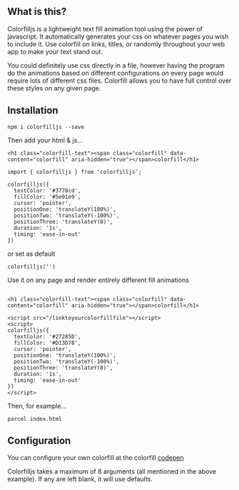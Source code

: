 ## What is this? 

Colorfilljs is a lightweight text fill animation tool using the power of javascript. It automatically generates your css on whatever pages you wish to include it. Use colorfill on links, titles, or randomly throughout your web app to make your text stand out.

You could definitely use css directly in a file, however having the program do the animations based on different configurations on every page would require lots of different css files. Colorfill allows you to have full control over these styles on any given page.

## Installation

` npm i colorfilljs --save `

Then add your html & js...

```
<h1 class="colorfill-text"><span class="colorfill" data-content="colorfill" aria-hidden="true"></span>colorfill</h1>
```

```
import { colorfilljs } from 'colorfilljs';

colorfilljs({
  textColor: '#3778cd',
  fillColor: '#5e01e9',
  cursor: 'pointer',
  positionOne: 'translateY(100%)',
  positionTwo: 'translateY(-100%)',
  positionThree: 'translateY(0)',
  duration: '1s',
  timing: 'ease-in-out'
})
```
or set as default

```
colorfilljs('')
```

Use it on any page and render entirely different fill animations

```

<h1 class="colorfill-text"><span class="colorfill" data-content="colorfill" aria-hidden="true"></span>colorfill</h1>

<script src="/linktoyourcolorfillfile"></script>
<script>
colorfilljs({
  textColor: '#27285D',
  fillColor: '#D13D78',
  cursor: 'pointer',
  positionOne: 'translateY(100%)',
  positionTwo: 'translateY(-100%)',
  positionThree: 'translateY(0)',
  duration: '1s',
  timing: 'ease-in-out'
})
</script>
```

Then, for example...

```
parcel index.html
```
## Configuration
You can configure your own colorfill at the colorfill [codepen](https://codepen.io/christianmartinez/pen/KKgyywR)

Colorfilljs takes a maximum of 8 arguments (all mentioned in the above example). If any are left blank, it will use defaults.

